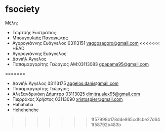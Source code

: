 # fsociety
Μέλη:
* Τσιρτσής Ευστράτιος
* Μπουγουλιάς Παναγιώτης
* Αγορογιάννης Ευάγγελος 03113151 vaggosagoro@gmail.com
<<<<<<< HEAD
* Αγορογιάννης Ευάγγελος
* Δανιήλ Άγγελος
* Παπαμαργαρίτης Γεώργιος AM:03113083 gpapama95@gmail.com

=======
* Δανιήλ Άγγελος 03113175 aggelos.dani@gmail.com
* Παπαμαργαρίτης Γεώργιος
* Αλεξανδρινάκη Δήμητρα 03113025 dimitra.alex95@gmail.com
* Πιερράκος Χρήστος 03113090 xristospier@gmail.com
* Hahahaha
* Hehehehehe
>>>>>>> 1f57998b178d4e865cdfcbe27d641f58792b483b
